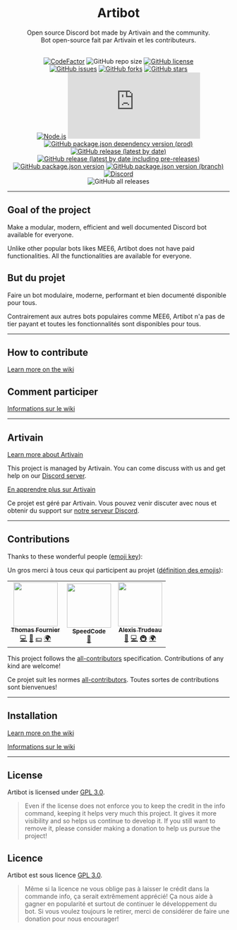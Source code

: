 <div align="center">

<img src="https://assets.artivain.com/fav/bots/artibot.svg" alt="">

<h1>Artibot</h1>
Open source Discord bot made by Artivain and the community.
<br>
Bot open-source fait par Artivain et les contributeurs.
<br><br>

[![CodeFactor](https://www.codefactor.io/repository/github/artivain/artibot/badge?style=flat-square)](https://www.codefactor.io/repository/github/artivain/artibot)
![GitHub repo size](https://img.shields.io/github/repo-size/Artivain/artibot?style=flat-square)
[![GitHub license](https://img.shields.io/github/license/Artivain/artibot?style=flat-square)](https://github.com/Artivain/artibot/blob/main/LICENSE)
<br>
[![GitHub issues](https://img.shields.io/github/issues/Artivain/artibot?style=flat-square)](https://github.com/Artivain/artibot/issues)
[![GitHub forks](https://img.shields.io/github/forks/Artivain/artibot?style=flat-square)](https://github.com/Artivain/artibot/network)
[![GitHub stars](https://img.shields.io/github/stars/Artivain/artibot?style=flat-square)](https://github.com/Artivain/artibot/stargazers)
<br>
[![Node.js](https://img.shields.io/badge/Node.js-16.14.0-blue?style=flat-square)](https://github.com/Artivain/artibot/blob/main/.node-version)
[![GitHub package.json dependency version (prod)](https://img.shields.io/github/package-json/dependency-version/Artivain/artibot/discord.js?style=flat-square)](https://discord.js.org/#/)
[![GitHub package.json dependency version (prod)](https://img.shields.io/github/package-json/dependency-version/Artivain/artibot/axios?style=flat-square)](https://axios-http.com/)
<br>
[![GitHub release (latest by date)](https://img.shields.io/github/v/release/Artivain/artibot?label=latest&style=flat-square&color=green)](https://github.com/Artivain/artibot/releases/latest)
[![GitHub release (latest by date including pre-releases)](https://img.shields.io/github/v/release/Artivain/artibot?color=yellow&include_prereleases&label=beta&style=flat-square)](https://github.com/Artivain/artibot/releases)
[![GitHub package.json version](https://img.shields.io/github/package-json/v/Artivain/artibot?color=orange&label=alpha&style=flat-square)](https://github.com/Artivain/artibot)
[![GitHub package.json version (branch)](https://img.shields.io/github/package-json/v/Artivain/artibot/unstable?color=red&label=unstable&style=flat-square)](https://github.com/Artivain/artibot/tree/unstable)
<br>
[![Discord](https://img.shields.io/discord/784679956717240391?label=Discord%20support%20server&style=flat-square)](https://discord.artivain.com)
<br>
![GitHub all releases](https://img.shields.io/github/downloads/Artivain/artibot/total?label=total%20downloads&style=flat-square)
</div>

---

## Goal of the project
Make a modular, modern, efficient and well documented Discord bot available for everyone.

Unlike other popular bots likes MEE6, Artibot does not have paid functionalities. All the functionalities are available for everyone.

## But du projet

Faire un bot modulaire, moderne, performant et bien documenté disponible pour tous. 

Contrairement aux autres bots populaires comme MEE6, Artibot n'a pas de tier payant et toutes les fonctionnalités sont disponibles pour tous.

---

## How to contribute
[Learn more on the wiki](https://github.com/Artivain/artibot/wiki/Comment-participer)

## Comment participer
[Informations sur le wiki](https://github.com/Artivain/artibot/wiki/Comment-participer)

---

## Artivain
[Learn more about Artivain](https://artivain.com/)

This project is managed by Artivain. You can come discuss with us and get help on our [Discord server](https://discord.artivain.com/).

[En apprendre plus sur Artivain](https://artivain.com/)

Ce projet est géré par Artivain. Vous pouvez venir discuter avec nous et obtenir du support sur [notre serveur Discord](https://discord.artivain.com/).

---

## Contributions

Thanks to these wonderful people ([emoji key](https://allcontributors.org/docs/en/emoji-key)):

Un gros merci à tous ceux qui participent au projet ([définition des emojis](https://allcontributors.org/docs/en/emoji-key)):

<!-- ALL-CONTRIBUTORS-LIST:START - Do not remove or modify this section -->
<!-- prettier-ignore-start -->
<!-- markdownlint-disable -->
<table>
  <tr>
    <td align="center"><a href="https://artivain.com">
			<img src="https://avatars.githubusercontent.com/u/42936037?v=4?s=100" width="100px;" alt=""/><br />
			<sub><b>Thomas Fournier</b></sub>
		</a><br /><a href="https://github.com/Artivain/artibot/commits?author=GoudronViande24" title="Code">💻</a> <a href="https://github.com/Artivain/artibot/commits?author=GoudronViande24" title="Documentation">📖</a> <a href="#financial-GoudronViande24" title="Financial">💵</a> <a href="#translation-GoudronViande24" title="Translation">🌍</a></td>
    <td align="center"><a href="https://github.com/SpeedCode210"><img src="https://avatars.githubusercontent.com/u/66476312?v=4?s=100" width="100px;" alt=""/><br /><sub><b>SpeedCode</b></sub></a><br /><a href="https://github.com/Artivain/artibot/issues?q=author%3ASpeedCode210" title="Bug reports">🐛</a></td>
    <td align="center"><a href="https://zariaa.tk"><img src="https://avatars.githubusercontent.com/u/75556887?v=4?s=100" width="100px;" alt=""/><br /><sub><b>Alexis Trudeau</b></sub></a><br /><a href="https://github.com/Artivain/artibot/issues?q=author%3AZariaa27" title="Bug reports">🐛</a> <a href="https://github.com/Artivain/artibot/commits?author=Zariaa27" title="Code">💻</a> <a href="#infra-Zariaa27" title="Infrastructure (Hosting, Build-Tools, etc)">🚇</a> <a href="#translation-Zariaa27" title="Translation">🌍</a></td>
  </tr>
</table>

<!-- markdownlint-restore -->
<!-- prettier-ignore-end -->

<!-- ALL-CONTRIBUTORS-LIST:END -->

This project follows the [all-contributors](https://allcontributors.org) specification.
Contributions of any kind are welcome!

Ce projet suit les normes [all-contributors](https://allcontributors.org). Toutes sortes de contributions sont bienvenues!

---

## Installation
[Learn more on the wiki](https://github.com/Artivain/artibot/wiki/Installation)

[Informations sur le wiki](https://github.com/Artivain/artibot/wiki/Installation)

---

## License
Artibot is licensed under [GPL 3.0](LICENSE).

> Even if the license does not enforce you to keep the credit in the info command, keeping it helps very much this project.
It gives it more visibility and so helps us continue to develop it. If you still want to remove it, please consider making a donation to help us pursue the project!

## Licence
Artibot est sous licence [GPL 3.0](LICENSE).

> Même si la licence ne vous oblige pas à laisser le crédit dans la commande info, ça serait extrêmement apprécié!
Ça nous aide à gagner en popularité et surtout de continuer le développement du bot. Si vous voulez toujours le retirer, merci de considérer de faire une donation pour nous encourager!
